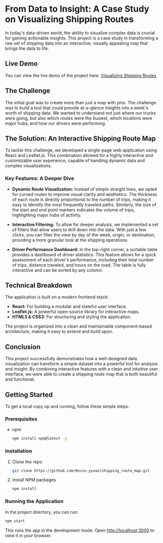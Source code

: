 # From Data to Insight: A Case Study on Visualizing Shipping Routes

In today's data-driven world, the ability to visualize complex data is crucial for gaining actionable insights. This project is a case study in transforming a raw set of shipping data into an interactive, visually appealing map that brings the data to life.

## Live Demo

You can view the live demo of the project here: [Visualizing Shipping Routes](https://shipping-route-map.vercel.app/)

## The Challenge

The initial goal was to create more than just a map with pins. The challenge was to build a tool that could provide at-a-glance insights into a week's worth of shipping data. We wanted to understand not just where our trucks were going, but also which routes were the busiest, which locations were major hubs, and how our drivers were performing.

## The Solution: An Interactive Shipping Route Map

To tackle this challenge, we developed a single-page web application using React and Leaflet.js. This combination allowed for a highly interactive and customizable user experience, capable of handling dynamic data and complex visualizations.

### Key Features: A Deeper Dive

- **Dynamic Route Visualization:** Instead of simple straight lines, we opted for curved routes to improve visual clarity and aesthetics. The thickness of each route is directly proportional to the number of trips, making it easy to identify the most frequently traveled paths. Similarly, the size of the start and end point markers indicates the volume of trips, highlighting major hubs of activity.

- **Interactive Filtering:** To allow for deeper analysis, we implemented a set of filters that allow users to drill down into the data. With just a few clicks, you can filter the view by day of the week, origin, or destination, providing a more granular look at the shipping operations.

- **Driver Performance Dashboard:** In the top-right corner, a sortable table provides a dashboard of driver statistics. This feature allows for a quick assessment of each driver's performance, including their total number of trips, distance traveled, and hours on the road. The table is fully interactive and can be sorted by any column.

## Technical Breakdown

The application is built on a modern frontend stack:

- **React:** For building a modular and stateful user interface.
- **Leaflet.js:** A powerful open-source library for interactive maps.
- **HTML5 & CSS3:** For structuring and styling the application.

The project is organized into a clean and maintainable component-based architecture, making it easy to extend and build upon.

## Conclusion

This project successfully demonstrates how a well-designed data visualization can transform a simple dataset into a powerful tool for analysis and insight. By combining interactive features with a clean and intuitive user interface, we were able to create a shipping route map that is both beautiful and functional.

## Getting Started

To get a local copy up and running, follow these simple steps.

### Prerequisites

- npm
  ```sh
  npm install npm@latest -g
  ```

### Installation

1. Clone the repo
   ```sh
   git clone https://github.com/Kevin-yyuan/shipping_route_map.git
   ```
2. Install NPM packages
   ```sh
   npm install
   ```

### Running the Application

In the project directory, you can run:

```sh
npm start
```

This runs the app in the development mode.
Open [http://localhost:3000](http://localhost:3000) to view it in your browser.
